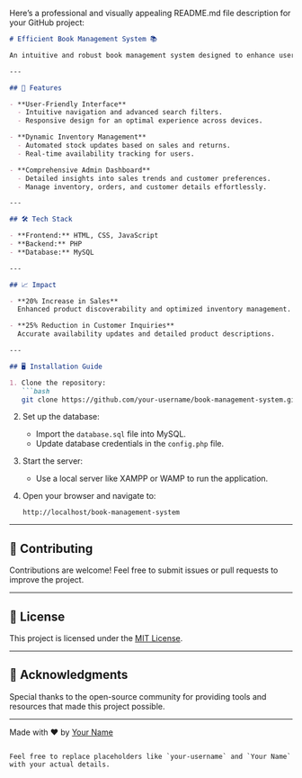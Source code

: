 Here’s a professional and visually appealing README.md file description for your GitHub project:

```markdown
# Efficient Book Management System 📚

An intuitive and robust book management system designed to enhance user experience, streamline inventory processes, and boost sales. Built with a powerful tech stack combining PHP and MySQL for backend operations and modern web technologies for a seamless frontend experience.

---

## 🚀 Features

- **User-Friendly Interface**  
  - Intuitive navigation and advanced search filters.  
  - Responsive design for an optimal experience across devices.  

- **Dynamic Inventory Management**  
  - Automated stock updates based on sales and returns.  
  - Real-time availability tracking for users.  

- **Comprehensive Admin Dashboard**  
  - Detailed insights into sales trends and customer preferences.  
  - Manage inventory, orders, and customer details effortlessly.

---

## 🛠️ Tech Stack

- **Frontend:** HTML, CSS, JavaScript  
- **Backend:** PHP  
- **Database:** MySQL  

---

## 📈 Impact

- **20% Increase in Sales**  
  Enhanced product discoverability and optimized inventory management.  

- **25% Reduction in Customer Inquiries**  
  Accurate availability updates and detailed product descriptions.  

---

## 🖥️ Installation Guide

1. Clone the repository:  
   ```bash
   git clone https://github.com/your-username/book-management-system.git
   ```

2. Set up the database:  
   - Import the `database.sql` file into MySQL.  
   - Update database credentials in the `config.php` file.  

3. Start the server:  
   - Use a local server like XAMPP or WAMP to run the application.  

4. Open your browser and navigate to:  
   ```plaintext
   http://localhost/book-management-system
   ```

---

## 🤝 Contributing

Contributions are welcome! Feel free to submit issues or pull requests to improve the project.  

---

## 📄 License

This project is licensed under the [MIT License](LICENSE).  

---

## 🌟 Acknowledgments

Special thanks to the open-source community for providing tools and resources that made this project possible.  

---

Made with ❤️ by [Your Name](https://github.com/your-username)
```

Feel free to replace placeholders like `your-username` and `Your Name` with your actual details.
